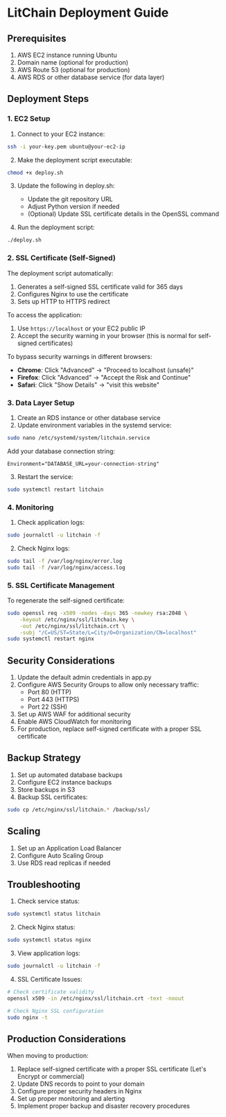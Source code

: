 # LitChain Deployment Guide

## Prerequisites
1. AWS EC2 instance running Ubuntu
2. Domain name (optional for production)
3. AWS Route 53 (optional for production)
4. AWS RDS or other database service (for data layer)

## Deployment Steps

### 1. EC2 Setup
1. Connect to your EC2 instance:
```bash
ssh -i your-key.pem ubuntu@your-ec2-ip
```

2. Make the deployment script executable:
```bash
chmod +x deploy.sh
```

3. Update the following in deploy.sh:
   - Update the git repository URL
   - Adjust Python version if needed
   - (Optional) Update SSL certificate details in the OpenSSL command

4. Run the deployment script:
```bash
./deploy.sh
```

### 2. SSL Certificate (Self-Signed)
The deployment script automatically:
1. Generates a self-signed SSL certificate valid for 365 days
2. Configures Nginx to use the certificate
3. Sets up HTTP to HTTPS redirect

To access the application:
1. Use `https://localhost` or your EC2 public IP
2. Accept the security warning in your browser (this is normal for self-signed certificates)

To bypass security warnings in different browsers:
- **Chrome**: Click "Advanced" -> "Proceed to localhost (unsafe)"
- **Firefox**: Click "Advanced" -> "Accept the Risk and Continue"
- **Safari**: Click "Show Details" -> "visit this website"

### 3. Data Layer Setup
1. Create an RDS instance or other database service
2. Update environment variables in the systemd service:
```bash
sudo nano /etc/systemd/system/litchain.service
```
Add your database connection string:
```
Environment="DATABASE_URL=your-connection-string"
```

3. Restart the service:
```bash
sudo systemctl restart litchain
```

### 4. Monitoring
1. Check application logs:
```bash
sudo journalctl -u litchain -f
```

2. Check Nginx logs:
```bash
sudo tail -f /var/log/nginx/error.log
sudo tail -f /var/log/nginx/access.log
```

### 5. SSL Certificate Management
To regenerate the self-signed certificate:
```bash
sudo openssl req -x509 -nodes -days 365 -newkey rsa:2048 \
    -keyout /etc/nginx/ssl/litchain.key \
    -out /etc/nginx/ssl/litchain.crt \
    -subj "/C=US/ST=State/L=City/O=Organization/CN=localhost"
sudo systemctl restart nginx
```

## Security Considerations
1. Update the default admin credentials in app.py
2. Configure AWS Security Groups to allow only necessary traffic:
   - Port 80 (HTTP)
   - Port 443 (HTTPS)
   - Port 22 (SSH)
3. Set up AWS WAF for additional security
4. Enable AWS CloudWatch for monitoring
5. For production, replace self-signed certificate with a proper SSL certificate

## Backup Strategy
1. Set up automated database backups
2. Configure EC2 instance backups
3. Store backups in S3
4. Backup SSL certificates:
```bash
sudo cp /etc/nginx/ssl/litchain.* /backup/ssl/
```

## Scaling
1. Set up an Application Load Balancer
2. Configure Auto Scaling Group
3. Use RDS read replicas if needed

## Troubleshooting
1. Check service status:
```bash
sudo systemctl status litchain
```

2. Check Nginx status:
```bash
sudo systemctl status nginx
```

3. View application logs:
```bash
sudo journalctl -u litchain -f
```

4. SSL Certificate Issues:
```bash
# Check certificate validity
openssl x509 -in /etc/nginx/ssl/litchain.crt -text -noout

# Check Nginx SSL configuration
sudo nginx -t
```

## Production Considerations
When moving to production:
1. Replace self-signed certificate with a proper SSL certificate (Let's Encrypt or commercial)
2. Update DNS records to point to your domain
3. Configure proper security headers in Nginx
4. Set up proper monitoring and alerting
5. Implement proper backup and disaster recovery procedures 